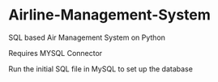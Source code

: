 # Airline-Management-System

SQL based Air Management System on Python

Requires MYSQL Connector

Run the initial SQL file in MySQL to set up the database
